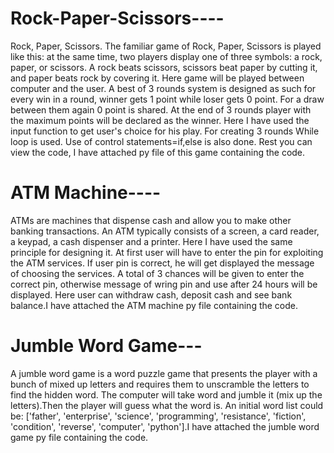 # Rock-Paper-Scissors----
Rock, Paper, Scissors. The familiar game of Rock, Paper, Scissors is played like this: at the same time, two players display one of three symbols: a rock, paper, or scissors. A rock beats scissors, scissors beat paper by cutting it, and paper beats rock by covering it. Here game will be played between computer and the user. A best of 3 rounds system is designed as such for every win in a round, winner gets 1 point while loser gets 0 point. For a draw between them again 0 point is shared. At the end of 3 rounds player with the maximum points will be declared as the winner. Here I have used the input function to get user's choice for his play. For creating 3 rounds While loop is used. Use of control statements=if,else is also done. Rest you can view the code, I have attached py file of this game containing the code.

# ATM Machine----
ATMs are machines that dispense cash and allow you to make other banking transactions. An ATM typically consists of a screen, a card reader, a keypad, a cash dispenser and a printer. Here I have used the same principle for designing it. At first user will have to enter the pin for exploiting the ATM services. If user pin is correct, he will get displayed the message of choosing the services. A total of 3 chances will be given to enter the correct pin, otherwise message of wring pin and use after 24 hours will be displayed. Here user can withdraw cash, deposit cash and see bank balance.I have attached the ATM machine py file containing the code.

# Jumble Word Game---
A jumble word game is a word puzzle game that presents the player with a bunch of mixed up letters and requires them to unscramble the letters to find the hidden word.
The computer will take word and jumble it (mix up the letters).Then the player will guess what the word is. An initial word list could be: ['father', 'enterprise', 'science', 'programming', 'resistance', 'fiction', 'condition', 'reverse', 'computer', 'python'].I have attached the jumble word game py file containing the code.
